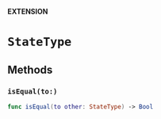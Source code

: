 **EXTENSION**

# `StateType`

## Methods
### `isEqual(to:)`

```swift
func isEqual(to other: StateType) -> Bool
```
